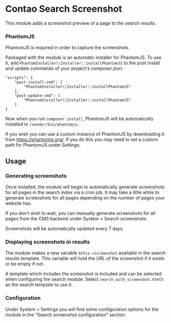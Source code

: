 Contao Search Screenshot
========================
This module adds a screenshot preview of a page to the search results.

### PhantomJS
PhantomJS is required in order to capture the screenshots. 

Packaged with the module is an automatic installer for PhantomJS. To use it, add `PhantomInstaller\\Installer::installPhantomJS` 
to the post install and update commands of your project's composer.json:

```
"scripts": {
    "post-install-cmd": [          
        "PhantomInstaller\\Installer::installPhantomJS"
    ],
    "post-update-cmd": [
        "PhantomInstaller\\Installer::installPhantomJS"
    ]
}
```

Now when you run `composer install`, PhantomJS will be automatically 
installed to `/vendor/bin/phantomjs`.

If you wish you can use a custom instance of PhantomJS by downloading it from https://phantomjs.org/. If
you do this you may need to set a custom path for PhantomJS under Settings.

## Usage
### Generating screenshots
Once installed, the module will begin to automatically generate screenshots for all pages in
the search index via a cron job. It may take a little while to generate screenshots for all pages 
depending on the number of pages your website has.

If you don't wish to wait, you can manually generate screenshots for all pages from the CMS backend
under System > Search screenshots.

Screenshots will be automatically updated every 7 days.

### Displaying screenshots in results
The module makes a new variable `$this->screenshot` available in the search results template. This
variable will hold the URL of the screenshot if it exists or be empty if not.

A template which includes the screenshot is included and can be selected when configuring the search
module. Select `search_with_screenshot.html5` as the search template to use it.

### Configuration
Under System > Settings you will find some configuration options for the module in 
the "Search screenshot configuration" section.